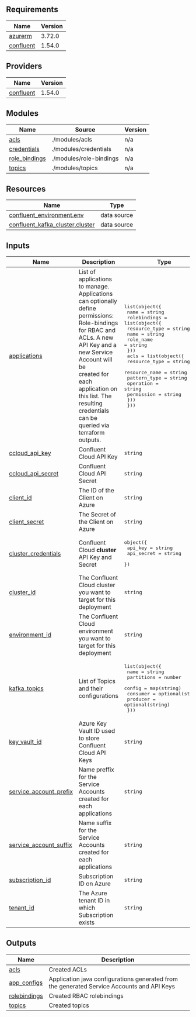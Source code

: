 ## Requirements

| Name | Version |
|------|---------|
| <a name="requirement_azurerm"></a> [azurerm](#requirement\_azurerm) | 3.72.0 |
| <a name="requirement_confluent"></a> [confluent](#requirement\_confluent) | 1.54.0 |

## Providers

| Name | Version |
|------|---------|
| <a name="provider_confluent"></a> [confluent](#provider\_confluent) | 1.54.0 |

## Modules

| Name | Source | Version |
|------|--------|---------|
| <a name="module_acls"></a> [acls](#module\_acls) | ./modules/acls | n/a |
| <a name="module_credentials"></a> [credentials](#module\_credentials) | ./modules/credentials | n/a |
| <a name="module_role_bindings"></a> [role\_bindings](#module\_role\_bindings) | ./modules/role-bindings | n/a |
| <a name="module_topics"></a> [topics](#module\_topics) | ./modules/topics | n/a |

## Resources

| Name | Type |
|------|------|
| [confluent_environment.env](https://registry.terraform.io/providers/confluentinc/confluent/1.54.0/docs/data-sources/environment) | data source |
| [confluent_kafka_cluster.cluster](https://registry.terraform.io/providers/confluentinc/confluent/1.54.0/docs/data-sources/kafka_cluster) | data source |

## Inputs

| Name | Description | Type | Default | Required |
|------|-------------|------|---------|:--------:|
| <a name="input_applications"></a> [applications](#input\_applications) | List of applications to manage. Applications can optionally define<br>permissions: Role-bindings for RBAC and ACLs. A new API Key and a new Service Account will be <br>created for each application on this list. The resulting credentials can be queried via terraform<br>outputs. | <pre>list(object({<br>    name = string<br>    rolebindings = list(object({<br>      resource_type = string<br>      name          = string<br>      role_name     = string<br>    }))<br>    acls = list(object({<br>      resource_type = string<br>      resource_name = string<br>      pattern_type  = string<br>      operation     = string<br>      permission    = string<br>    }))<br>  }))</pre> | n/a | yes |
| <a name="input_ccloud_api_key"></a> [ccloud\_api\_key](#input\_ccloud\_api\_key) | Confluent Cloud API Key | `string` | n/a | yes |
| <a name="input_ccloud_api_secret"></a> [ccloud\_api\_secret](#input\_ccloud\_api\_secret) | Confluent Cloud API Secret | `string` | n/a | yes |
| <a name="input_client_id"></a> [client\_id](#input\_client\_id) | The ID of the Client on Azure | `string` | n/a | yes |
| <a name="input_client_secret"></a> [client\_secret](#input\_client\_secret) | The Secret of the Client on Azure | `string` | n/a | yes |
| <a name="input_cluster_credentials"></a> [cluster\_credentials](#input\_cluster\_credentials) | Confluent Cloud **cluster** API Key and Secret | <pre>object({<br>    api_key    = string<br>    api_secret = string<br>  })</pre> | n/a | yes |
| <a name="input_cluster_id"></a> [cluster\_id](#input\_cluster\_id) | The Confluent Cloud cluster you want to target for this deployment | `string` | n/a | yes |
| <a name="input_environment_id"></a> [environment\_id](#input\_environment\_id) | The Confluent Cloud environment you want to target for this deployment | `string` | n/a | yes |
| <a name="input_kafka_topics"></a> [kafka\_topics](#input\_kafka\_topics) | List of Topics and their configurations | <pre>list(object({<br>    name       = string<br>    partitions = number<br>    config     = map(string)<br>    consumer   = optional(string)<br>    producer   = optional(string)<br>  }))</pre> | n/a | yes |
| <a name="input_key_vault_id"></a> [key\_vault\_id](#input\_key\_vault\_id) | Azure Key Vault ID used to store Confluent Cloud API Keys | `string` | n/a | yes |
| <a name="input_service_account_prefix"></a> [service\_account\_prefix](#input\_service\_account\_prefix) | Name preffix for the Service Accounts created for each applications | `string` | `""` | no |
| <a name="input_service_account_suffix"></a> [service\_account\_suffix](#input\_service\_account\_suffix) | Name suffix for the Service Accounts created for each applications | `string` | `"-sa"` | no |
| <a name="input_subscription_id"></a> [subscription\_id](#input\_subscription\_id) | Subscription ID on Azure | `string` | n/a | yes |
| <a name="input_tenant_id"></a> [tenant\_id](#input\_tenant\_id) | The Azure tenant ID in which Subscription exists | `string` | n/a | yes |

## Outputs

| Name | Description |
|------|-------------|
| <a name="output_acls"></a> [acls](#output\_acls) | Created ACLs |
| <a name="output_app_configs"></a> [app\_configs](#output\_app\_configs) | Application java configurations generated from the generated Service Accounts and API Keys |
| <a name="output_rolebindings"></a> [rolebindings](#output\_rolebindings) | Created RBAC rolebindings |
| <a name="output_topics"></a> [topics](#output\_topics) | Created topics |
